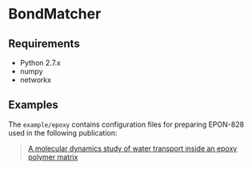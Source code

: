 BondMatcher
=================

Requirements
-----------------

 - Python 2.7.x
 - numpy
 - networkx

Examples
------------------

The `example/epoxy` contains configuration files for preparing
EPON-828 used in the following publication:

> [A molecular dynamics study of water transport inside an epoxy polymer matrix](http://dx.doi.org/10.1016/j.commatsci.2015.04.032)
